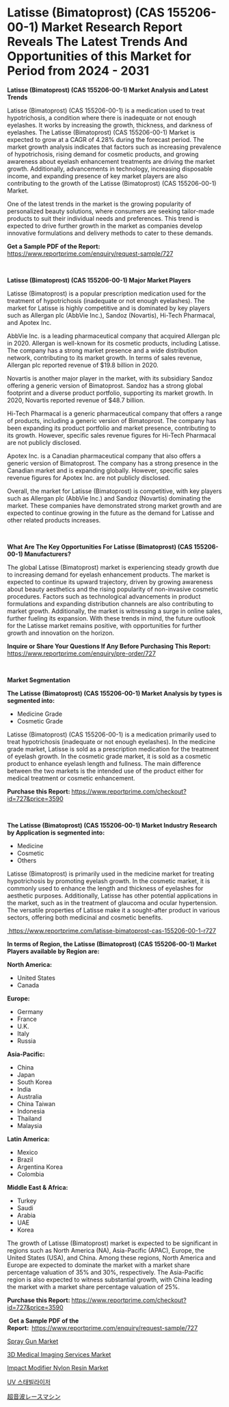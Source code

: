 <p><h1>Latisse (Bimatoprost) (CAS 155206-00-1) Market Research Report Reveals The Latest Trends And Opportunities of this Market for Period from 2024 - 2031</h1></p><p><strong>Latisse (Bimatoprost) (CAS 155206-00-1) Market Analysis and Latest Trends</strong></p>
<p><p>Latisse (Bimatoprost) (CAS 155206-00-1) is a medication used to treat hypotrichosis, a condition where there is inadequate or not enough eyelashes. It works by increasing the growth, thickness, and darkness of eyelashes. The Latisse (Bimatoprost) (CAS 155206-00-1) Market is expected to grow at a CAGR of 4.28% during the forecast period. The market growth analysis indicates that factors such as increasing prevalence of hypotrichosis, rising demand for cosmetic products, and growing awareness about eyelash enhancement treatments are driving the market growth. Additionally, advancements in technology, increasing disposable income, and expanding presence of key market players are also contributing to the growth of the Latisse (Bimatoprost) (CAS 155206-00-1) Market.</p><p>One of the latest trends in the market is the growing popularity of personalized beauty solutions, where consumers are seeking tailor-made products to suit their individual needs and preferences. This trend is expected to drive further growth in the market as companies develop innovative formulations and delivery methods to cater to these demands.</p></p>
<p><strong>Get a Sample PDF of the Report:&nbsp;</strong> <a href="https://www.reportprime.com/enquiry/request-sample/727">https://www.reportprime.com/enquiry/request-sample/727</a></p>
<p>&nbsp;</p>
<p><strong>Latisse (Bimatoprost) (CAS 155206-00-1) Major Market Players</strong></p>
<p><p>Latisse (Bimatoprost) is a popular prescription medication used for the treatment of hypotrichosis (inadequate or not enough eyelashes). The market for Latisse is highly competitive and is dominated by key players such as Allergan plc (AbbVie Inc.), Sandoz (Novartis), Hi-Tech Pharmacal, and Apotex Inc.</p><p>AbbVie Inc. is a leading pharmaceutical company that acquired Allergan plc in 2020. Allergan is well-known for its cosmetic products, including Latisse. The company has a strong market presence and a wide distribution network, contributing to its market growth. In terms of sales revenue, Allergan plc reported revenue of $19.8 billion in 2020.</p><p>Novartis is another major player in the market, with its subsidiary Sandoz offering a generic version of Bimatoprost. Sandoz has a strong global footprint and a diverse product portfolio, supporting its market growth. In 2020, Novartis reported revenue of $48.7 billion.</p><p>Hi-Tech Pharmacal is a generic pharmaceutical company that offers a range of products, including a generic version of Bimatoprost. The company has been expanding its product portfolio and market presence, contributing to its growth. However, specific sales revenue figures for Hi-Tech Pharmacal are not publicly disclosed.</p><p>Apotex Inc. is a Canadian pharmaceutical company that also offers a generic version of Bimatoprost. The company has a strong presence in the Canadian market and is expanding globally. However, specific sales revenue figures for Apotex Inc. are not publicly disclosed.</p><p>Overall, the market for Latisse (Bimatoprost) is competitive, with key players such as Allergan plc (AbbVie Inc.) and Sandoz (Novartis) dominating the market. These companies have demonstrated strong market growth and are expected to continue growing in the future as the demand for Latisse and other related products increases.</p></p>
<p>&nbsp;</p>
<p><strong>What Are The Key Opportunities For Latisse (Bimatoprost) (CAS 155206-00-1) Manufacturers?</strong></p>
<p><p>The global Latisse (Bimatoprost) market is experiencing steady growth due to increasing demand for eyelash enhancement products. The market is expected to continue its upward trajectory, driven by growing awareness about beauty aesthetics and the rising popularity of non-invasive cosmetic procedures. Factors such as technological advancements in product formulations and expanding distribution channels are also contributing to market growth. Additionally, the market is witnessing a surge in online sales, further fueling its expansion. With these trends in mind, the future outlook for the Latisse market remains positive, with opportunities for further growth and innovation on the horizon.</p></p>
<p><strong>Inquire or Share Your Questions If Any Before Purchasing This Report:</strong> <a href="https://www.reportprime.com/enquiry/pre-order/727">https://www.reportprime.com/enquiry/pre-order/727</a></p>
<p>&nbsp;</p>
<p><strong>Market Segmentation</strong></p>
<p><strong>The Latisse (Bimatoprost) (CAS 155206-00-1) Market Analysis by types is segmented into:</strong></p>
<p><ul><li>Medicine Grade</li><li>Cosmetic Grade</li></ul></p>
<p><p>Latisse (Bimatoprost) (CAS 155206-00-1) is a medication primarily used to treat hypotrichosis (inadequate or not enough eyelashes). In the medicine grade market, Latisse is sold as a prescription medication for the treatment of eyelash growth. In the cosmetic grade market, it is sold as a cosmetic product to enhance eyelash length and fullness. The main difference between the two markets is the intended use of the product either for medical treatment or cosmetic enhancement.</p></p>
<p><strong>Purchase this Report:&nbsp;</strong><a href="https://www.reportprime.com/checkout?id=727&price=3590">https://www.reportprime.com/checkout?id=727&price=3590</a></p>
<p>&nbsp;</p>
<p><strong>The Latisse (Bimatoprost) (CAS 155206-00-1) Market Industry Research by Application is segmented into:</strong></p>
<p><ul><li>Medicine</li><li>Cosmetic</li><li>Others</li></ul></p>
<p><p>Latisse (Bimatoprost) is primarily used in the medicine market for treating hypotrichosis by promoting eyelash growth. In the cosmetic market, it is commonly used to enhance the length and thickness of eyelashes for aesthetic purposes. Additionally, Latisse has other potential applications in the market, such as in the treatment of glaucoma and ocular hypertension. The versatile properties of Latisse make it a sought-after product in various sectors, offering both medicinal and cosmetic benefits.</p></p>
<p><a href="https://www.reportprime.com/latisse-bimatoprost-cas-155206-00-1-r727">&nbsp;https://www.reportprime.com/latisse-bimatoprost-cas-155206-00-1-r727</a></p>
<p><strong>In terms of Region, the Latisse (Bimatoprost) (CAS 155206-00-1) Market Players available by Region are:</strong></p>
<p>
    <p> <strong> North America: </strong>
        <ul>
            <li>United States</li>
            <li>Canada</li>
        </ul>
        </p> 
    <p> <strong> Europe: </strong>
        <ul>
            <li>Germany</li>
            <li>France</li>
            <li>U.K.</li>
            <li>Italy</li>
            <li>Russia</li>
        </ul>
        </p> 
    <p> <strong> Asia-Pacific: </strong>
        <ul>
            <li>China</li>
            <li>Japan</li>
            <li>South Korea</li>
            <li>India</li>
            <li>Australia</li>
            <li>China Taiwan</li>
            <li>Indonesia</li>
            <li>Thailand</li>
            <li>Malaysia</li>
        </ul>
        </p> 
    <p> <strong> Latin America: </strong>
        <ul>
            <li>Mexico</li>
            <li>Brazil</li>
            <li>Argentina Korea</li>
            <li>Colombia</li>
        </ul>
        </p> 
    <p> <strong> Middle East & Africa: </strong>
        <ul>
            <li>Turkey</li>
            <li>Saudi</li>
            <li>Arabia</li>
            <li>UAE</li>
            <li>Korea</li>
        </ul>
    </p>
    </p>
<p><p>The growth of Latisse (Bimatoprost) market is expected to be significant in regions such as North America (NA), Asia-Pacific (APAC), Europe, the United States (USA), and China. Among these regions, North America and Europe are expected to dominate the market with a market share percentage valuation of 35% and 30%, respectively. The Asia-Pacific region is also expected to witness substantial growth, with China leading the market with a market share percentage valuation of 25%.</p></p>
<p><strong>Purchase this Report: </strong><a href="https://www.reportprime.com/checkout?id=727&price=3590">https://www.reportprime.com/checkout?id=727&price=3590</a></p>
<p>&nbsp;<strong>Get a Sample PDF of the Report:&nbsp;&nbsp;</strong><a href="https://www.reportprime.com/enquiry/request-sample/727">https://www.reportprime.com/enquiry/request-sample/727</a></p>
<p><strong></strong></p>
<p><p><a href="https://www.linkedin.com/pulse/spray-gun-market-size-share-amp-trends-analysis-report-product-639dc">Spray Gun Market</a></p><p><a href="https://medium.com/@felipestehr/global-3d-medical-imaging-services-market-focus-on-product-type-ultrasound-mri-end-user-and-09656838cb16">3D Medical Imaging Services Market</a></p><p><a href="https://github.com/bmorecock/Market-Research-Report-List-4/blob/main/impact-modifier-nylon-resin-market.md">Impact Modifier Nylon Resin Market</a></p><p><a href="https://medium.com/@heatherelasquez5675/%EC%9E%90%EC%99%B8%EC%84%A0-%EC%95%88%EC%A0%95%EC%A0%9C-%EC%8B%9C%EC%9E%A5-%EC%A1%B0%EC%82%AC-%EB%B0%8F-%EC%82%B0%EC%97%85-%EC%A7%84%ED%99%94-%EB%B0%8F-2031-%EB%85%84%EA%B9%8C%EC%A7%80%EC%9D%98-%EC%98%88%EC%B8%A1-3ab9c2533a42">UV 스태빌라이저</a></p><p><a href="https://medium.com/@logaolloway76845/%E8%B6%85%E9%9F%B3%E6%B3%A2%E3%83%AC%E3%83%BC%E3%82%B9%E6%A9%9F%E5%B8%82%E5%A0%B4-%E5%B8%82%E5%A0%B4%E3%82%BB%E3%82%B0%E3%83%A1%E3%83%B3%E3%83%86%E3%83%BC%E3%82%B7%E3%83%A7%E3%83%B3-%E5%9C%B0%E7%90%86%E7%9A%84%E5%9C%B0%E5%9F%9F-%E3%81%8A%E3%82%88%E3%81%B32031%E5%B9%B4%E3%81%BE%E3%81%A7%E3%81%AE%E5%B8%82%E5%A0%B4%E4%BA%88%E6%B8%AC-775d0433e23a">超音波レースマシン</a></p></p>
